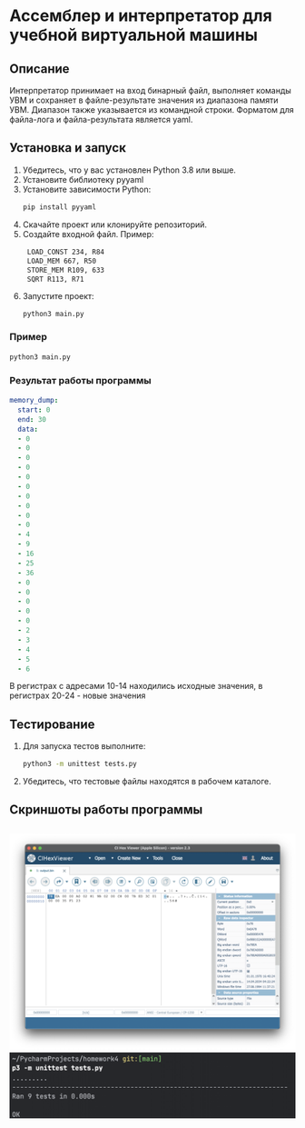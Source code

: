 # Ассемблер и интерпретатор для учебной виртуальной машины

## Описание
Интерпретатор принимает на вход бинарный файл, выполняет команды УВМ
и сохраняет в файле-результате значения из диапазона памяти УВМ. Диапазон
также указывается из командной строки.
Форматом для файла-лога и файла-результата является yaml.

## Установка и запуск
1. Убедитесь, что у вас установлен Python 3.8 или выше.
2. Установите библиотеку pyyaml 
3. Установите зависимости Python:
   ```zsh
   pip install pyyaml
   ```
4. Скачайте проект или клонируйте репозиторий.
5. Создайте входной файл. Пример:
   ```
    LOAD_CONST 234, R84
    LOAD_MEM 667, R50
    STORE_MEM R109, 633
    SQRT R113, R71
   ```
6. Запустите проект:
   ```zsh
   python3 main.py
   ```

### Пример
```zsh
python3 main.py
```
### Результат работы программы
```yaml
memory_dump:
  start: 0
  end: 30
  data:
  - 0
  - 0
  - 0
  - 0
  - 0
  - 0
  - 0
  - 0
  - 0
  - 0
  - 4
  - 9
  - 16
  - 25
  - 36
  - 0
  - 0
  - 0
  - 0
  - 0
  - 2
  - 3
  - 4
  - 5
  - 6
  ```
В регистрах с адресами 10-14 находились исходные значения, в регистрах 20-24 - новые значения
## Тестирование
1. Для запуска тестов выполните:
   ```zsh
   python3 -m unittest tests.py
   ```
2. Убедитесь, что тестовые файлы находятся в рабочем каталоге.

## Скриншоты работы программы
![program.png](schreenshots/program.png)
![test.png](schreenshots/test.png)
---